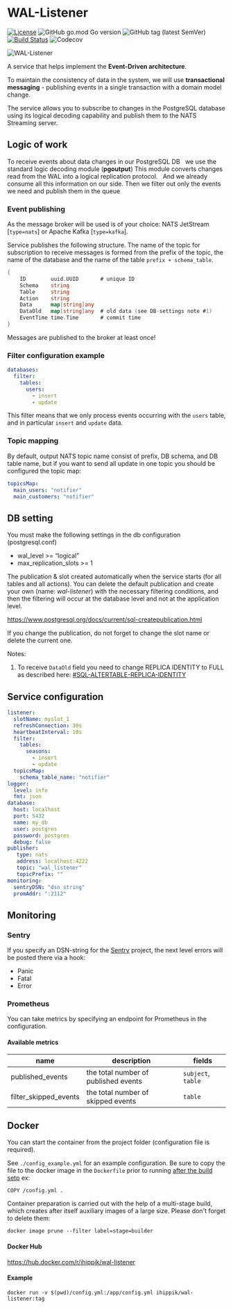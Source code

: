 # WAL-Listener

[![License](https://img.shields.io/badge/License-Apache%202.0-blue.svg)](https://opensource.org/licenses/Apache-2.0)
![GitHub go.mod Go version](https://img.shields.io/github/go-mod/go-version/ihippik/wal-listener)
![GitHub tag (latest SemVer)](https://img.shields.io/github/v/tag/ihippik/wal-listener)
[![Build Status](https://travis-ci.com/ihippik/wal-listener.svg?branch=master)](https://travis-ci.com/ihippik/wal-listener)
![Codecov](https://img.shields.io/codecov/c/github/ihippik/wal-listener)

![WAL-Listener](wal-listener.png)

A service that helps implement the **Event-Driven architecture**.

To maintain the consistency of data in the system, we will use **transactional messaging** -
publishing events in a single transaction with a domain model change.

The service allows you to subscribe to changes in the PostgreSQL database using its logical decoding capability
and publish them to the NATS Streaming server.

## Logic of work
To receive events about data changes in our PostgreSQL DB
  we use the standard logic decoding module (**pgoutput**) This module converts
changes read from the WAL into a logical replication protocol.
  And we already consume all this information on our side.
Then we filter out only the events we need and publish them in the queue

### Event publishing

As the message broker will be used is of your choice:
NATS JetStream [`type=nats`] or Apache Kafka [`type=kafka`].

Service publishes the following structure.
The name of the topic for subscription to receive messages is formed from the prefix of the topic,
the name of the database and the name of the table `prefix + schema_table`.

```go
{
	ID        uuid.UUID       # unique ID
	Schema    string
	Table     string
	Action    string
	Data      map[string]any
	DataOld   map[string]any  # old data (see DB-settings note #1)
	EventTime time.Time       # commit time
}
```

Messages are published to the broker at least once!

### Filter configuration example

```yaml
databases:
  filter:
    tables:
      users:
        - insert
        - update

```
This filter means that we only process events occurring with the `users` table,
and in particular `insert` and `update` data.

### Topic mapping
By default, output NATS topic name consist of prefix, DB schema, and DB table name,
but if you want to send all update in one topic you should be configured the topic map:
```yaml
topicsMap:
  main_users: "notifier"
  main_customers: "notifier"
```

## DB setting
You must make the following settings in the db configuration (postgresql.conf)
* wal_level >= “logical”
* max_replication_slots >= 1

The publication & slot created automatically when the service starts (for all tables and all actions).
You can delete the default publication and create your own (name: _wal-listener_) with the necessary filtering conditions, and then the filtering will occur at the database level and not at the application level.

https://www.postgresql.org/docs/current/sql-createpublication.html

If you change the publication, do not forget to change the slot name or delete the current one.

Notes:

1. To receive `DataOld` field you need to change REPLICA IDENTITY to FULL as described here:
   [#SQL-ALTERTABLE-REPLICA-IDENTITY](https://www.postgresql.org/docs/current/sql-altertable.html#SQL-ALTERTABLE-REPLICA-IDENTITY)

## Service configuration
```yaml
listener:
  slotName: myslot_1
  refreshConnection: 30s
  heartbeatInterval: 10s
  filter:
    tables:
      seasons:
        - insert
        - update
  topicsMap:
    schema_table_name: "notifier"
logger:
  level: info
  fmt: json
database:
  host: localhost
  port: 5432
  name: my_db
  user: postgres
  password: postgres
  debug: false
publisher:
   type: nats
   address: localhost:4222
   topic: "wal_listener"
   topicPrefix: ""
monitoring:
  sentryDSN: "dsn string"
  promAddr: ":2112"
```

## Monitoring

### Sentry
If you specify an DSN-string for the [Sentry](https://sentry.io/) project, the next level errors will be posted there via a hook:
* Panic
* Fatal
* Error

### Prometheus
You can take metrics by specifying an endpoint for Prometheus in the configuration.
#### Available metrics

| name                  | description                          | fields             |
|-----------------------|--------------------------------------|--------------------|
| published_events      | the total number of published events | `subject`, `table` |
| filter_skipped_events | the total number of skipped events   | `table`            |


## Docker

You can start the container from the project folder (configuration file is required).

See `./config_example.yml` for an example configuration.
Be sure to copy the file to the docker image in the `Dockerfile` prior to running [after the build setp](https://github.com/ihippik/wal-listener/blob/master/Dockerfile#L31)
ex:
```docker
COPY /config.yml .
```

Сontainer preparation is carried out with the help of a multi-stage build, which creates after itself auxiliary images of a large size.
Please don't forget to delete them:
```shell
docker image prune --filter label=stage=builder
```

#### Docker Hub
https://hub.docker.com/r/ihippik/wal-listener
#### Example
```shell
docker run -v $(pwd)/config.yml:/app/config.yml ihippik/wal-listener:tag
```
